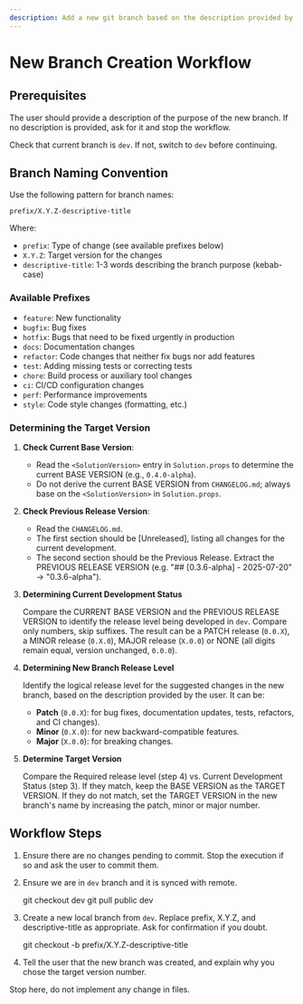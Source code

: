 ```yaml
---
description: Add a new git branch based on the description provided by the user
---
```


# New Branch Creation Workflow

## Prerequisites

The user should provide a description of the purpose of the new branch. If no description is provided, ask for it and stop the workflow.

Check that current branch is `dev`. If not, switch to `dev` before continuing.

## Branch Naming Convention

Use the following pattern for branch names:

`prefix/X.Y.Z-descriptive-title`

Where:
- `prefix`: Type of change (see available prefixes below)
- `X.Y.Z`: Target version for the changes
- `descriptive-title`: 1-3 words describing the branch purpose (kebab-case)

### Available Prefixes

- `feature`: New functionality
- `bugfix`: Bug fixes
- `hotfix`: Bugs that need to be fixed urgently in production
- `docs`: Documentation changes
- `refactor`: Code changes that neither fix bugs nor add features
- `test`: Adding missing tests or correcting tests
- `chore`: Build process or auxiliary tool changes
- `ci`: CI/CD configuration changes
- `perf`: Performance improvements
- `style`: Code style changes (formatting, etc.)

### Determining the Target Version

1. **Check Current Base Version**:

   - Read the `<SolutionVersion>` entry in `Solution.props` to determine the current BASE VERSION (e.g., `0.4.0-alpha`).
   - Do not derive the current BASE VERSION from `CHANGELOG.md`; always base on the `<SolutionVersion>` in `Solution.props`.

2. **Check Previous Release Version**:

   - Read the `CHANGELOG.md`.
   - The first section should be [Unreleased], listing all changes for the current development.
   - The second section should be the Previous Release. Extract the PREVIOUS RELEASE VERSION (e.g. "## [0.3.6-alpha] - 2025-07-20" → "0.3.6-alpha").

3. **Determining Current Development Status**

   Compare the CURRENT BASE VERSION and the PREVIOUS RELEASE VERSION to identify the release level being developed in `dev`. Compare only numbers, skip suffixes. The result can be a PATCH release (`0.0.X`), a MINOR release (`0.X.0`), MAJOR release (`X.0.0`) or NONE (all digits remain equal, version unchanged, `0.0.0`). 

4. **Determining New Branch Release Level**

   Identify the logical release level for the suggested changes in the new branch, based on the description provided by the user. It can be:

   - **Patch** (`0.0.X`): for bug fixes, documentation updates, tests, refactors, and CI changes). 
   - **Minor** (`0.X.0`): for new backward-compatible features.
   - **Major** (`X.0.0`): for breaking changes.

5. **Determine Target Version**

   Compare the Required release level (step 4) vs. Current Development Status (step 3). If they match, keep the BASE VERSION as the TARGET VERSION. If they do not match, set the TARGET VERSION in the new branch's name by increasing the patch, minor or major number.

## Workflow Steps

1. Ensure there are no changes pending to commit. Stop the execution if so and ask the user to commit them.

2. Ensure we are in `dev` branch and it is synced with remote.

   git checkout dev
   git pull public dev

3. Create a new local branch from `dev`. Replace prefix, X.Y.Z, and descriptive-title as appropriate. Ask for confirmation if you doubt.

   git checkout -b prefix/X.Y.Z-descriptive-title

4. Tell the user that the new branch was created, and explain why you chose the target version number.

Stop here, do not implement any change in files.